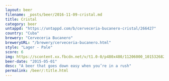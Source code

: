 ```yaml
---
layout: beer
filename: _posts/beer/2016-11-09-cristal.md
title: Cristal
category: beer
untappd: "https://untappd.com/b/cerveceria-bucanero-cristal/266427"
country: "Cuba"
brewery: "Cerveceria Bucanero"
breweryURL: "/brewery/cerveceria-bucanero.html"
style: "Lager - Pale"
score: 6
img: https://scontent.xx.fbcdn.net/v/t1.0-0/p480x480/11206000_10153268256698745_6063621327290165780_n.jpg?oh=63c6b8ef14ff2b5ffb8d7b7874c533be&oe=5A100AFD
beer-date: "2015-05-01"
desc: "A beer that goes down easy when you’re in a rush"
permalink: /beer/:title.html
---
```

